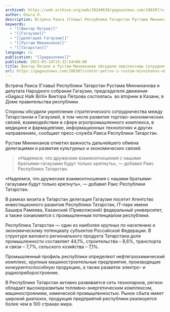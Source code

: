 ```yaml
---
archived: https://web.archive.org/web/20240630/gagauznews.com/108307/viktor-petrov-i-rustam-minnihanov-obsudili-perspektivy-sotrudnichestva-gagauzii-i-tatarstana.html
author: Ольга Л.
description: Встреча Раиса (Главы) Республики Татарстан Рустама Минниханова и депутата Народного собрания Гагаузии, председателя движения «Gagauz Halk Birlii» Виктора Петрова состоялась  во вторник в Казани, в Доме правительства республики. Стороны обсудили укрепление стратегического сотрудничества между Татарстаном и Гагаузией, в том числе развитие торгово-экономических связей, взаимодействие в сфере агропромышленного комплекса, в медицине и фармацевтике, информационных технологиях и других направлениях, сообщает пресс-служба Раиса Республики Татарстан. Рустам Минниханов отметил важность дальнейшего обмена делегациями и развития культурных и экономических связей.   «Надеемся, что дружеские взаимоотношения с нашими братьями-гагаузами будут только крепнуть», — добавил Раис Республики Татарстан. В рамках визита в Татарстан делегация Гагаузии посетит Агентство […]
keywords:
  - "[[Виктор Петров]]"
  - "[[Гагаузия]]"
  - "[[делегация Гагаузии]]"
  - "[[Рустам Минниханов]]"
  - "[[Татарстан]]"
language: ru
publication: "[[gagauznews]]"
published: 2023-03-14T15:32:54+00:00
title: Виктор Петров и Рустам Минниханов обсудили перспективы сотрудничества Гагаузии и Татарстана
url: https://gagauznews.com/108307/viktor-petrov-i-rustam-minnihanov-obsudili-perspektivy-sotrudnichestva-gagauzii-i-tatarstana.html
---
```


Встреча Раиса (Главы) Республики Татарстан Рустама Минниханова и депутата Народного собрания Гагаузии, председателя движения «Gagauz Halk Birlii» Виктора Петрова состоялась  во вторник в Казани, в Доме правительства республики.

Стороны обсудили укрепление стратегического сотрудничества между Татарстаном и Гагаузией, в том числе развитие торгово-экономических связей, взаимодействие в сфере агропромышленного комплекса, в медицине и фармацевтике, информационных технологиях и других направлениях, сообщает пресс-служба Раиса Республики Татарстан.

Рустам Минниханов отметил важность дальнейшего обмена делегациями и развития культурных и экономических связей.





> «Надеемся, что дружеские взаимоотношения с нашими братьями-гагаузами будут только крепнуть», — добавил Раис Республики Татарстан.

«Надеемся, что дружеские взаимоотношения с нашими братьями-гагаузами будут только крепнуть», — добавил Раис Республики Татарстан.

В рамках визита в Татарстан делегация Гагаузии посетит Агентство инвестиционного развития Республики Татарстан, IT-парк имени Башира Рамеева, Казанский (Приволжский) федеральный университет, а также ознакомится с промышленным потенциалом республики.





Республика Татарстан — один из наиболее крупных по населению и экономическому потенциалу субъектов Российской Федерации. В структуре валового регионального продукта Татарстана доля промышленности составляет 44,1%, строительства – 8,6%, транспорта и связи – 7,7%, сельского хозяйства – 7,1%.



Промышленный профиль республики определяют нефтегазохимический комплекс, крупные машиностроительные предприятия, производящие конкурентоспособную продукцию, а также развитое электро- и радиоприборостроение.



В Республике Татарстан активно развивается сеть технопарков, регион обладает высокоразвитым топливно-энергетическим комплексом, машиностроением, химической промышленностью. Рынок сбыта имеет широкий диапазон, продукция предприятий республики реализуется более чем в 100 странах мира.